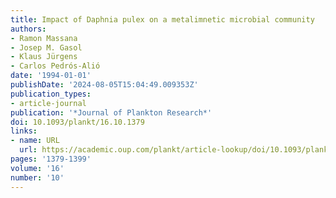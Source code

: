 ```yaml
---
title: Impact of Daphnia pulex on a metalimnetic microbial community
authors:
- Ramon Massana
- Josep M. Gasol
- Klaus Jürgens
- Carlos Pedrós-Alió
date: '1994-01-01'
publishDate: '2024-08-05T15:04:49.009353Z'
publication_types:
- article-journal
publication: '*Journal of Plankton Research*'
doi: 10.1093/plankt/16.10.1379
links:
- name: URL
  url: https://academic.oup.com/plankt/article-lookup/doi/10.1093/plankt/16.10.1379
pages: '1379-1399'
volume: '16'
number: '10'
---
```

